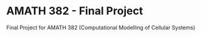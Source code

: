 # AMATH 382 - Final Project
Final Project for AMATH 382 (Computational Modelling of Cellular Systems)

